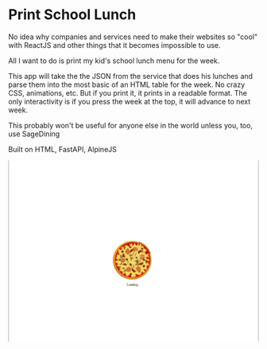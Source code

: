 # Print School Lunch

No idea why companies and services need to make their websites so "cool" with ReactJS and other things that it becomes impossible to use.

All I want to do is print my kid's school lunch menu for the week. 

This app will take the the JSON from the service that does his lunches and parse them into the most basic of an HTML table for the week. No crazy CSS, animations, etc. But if you print it, it prints in a readable format. The only interactivity is if you press the week at the top, it will advance to next week.

This probably won't be useful for anyone else in the world unless you, too, use SageDining

Built on HTML, FastAPI, AlpineJS

![](ss/ss01.gif)
